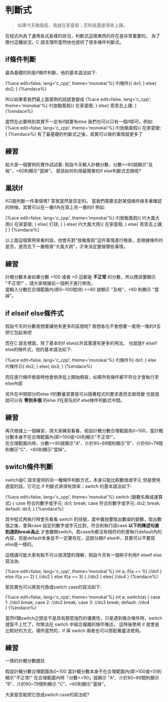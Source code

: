 # 判斷式
>如果今天颱風假，我就在家耍廢；否則我還是得來上課。

在程式內為了運用各式各樣的狀況，判斷式這樣東西的存在是非常重要的。
為了應付這種狀況，C 語言理所當然地也提供了很多條件判斷式。

## if條件判斷
最為基礎的則是if條件判斷，他的基本語法如下:

{%ace edit=false, lang='c_cpp', theme='monokai'%}
	  if(條件){
        do1;
  	}
    else{
        do2;
    }
{%endace%}

所以如果拿我們最上面案例的話就會變成
{%ace edit=false, lang='c_cpp', theme='monokai'%}
    if(放颱風假){
        在家耍廢;
	  }
    else{
        乖乖去上課;
    }
{%endace%}

當然在必要時刻其實不一定有if就要有else
我們也可以只有一個if即可，例如:
{%ace edit=false, lang='c_cpp', theme='monokai'%}
    if(放颱風假){
        在家耍廢;
    }
{%endace%}
有了最基礎的判斷式之後，其實可以做的事情就更多了

## 練習
給大家一個實例的實作試試看:
假設今天輸入計概分數，分數>=60就顯示"及格"，<60則顯示"當掉"。
那該如何利用最簡單的if else判斷式去做呢?

## 巢狀if
if只能判斷一件事情嗎? 答案當然是否定的。
當我們需要去對某個條件做多重確認的時候，其實可以在一層if內在寫上另一層的if
例如:

{%ace edit=false, lang='c_cpp', theme='monokai'%}
    if(放颱風假){
		    if(大風大雨){
			      在家耍廢;
		    }
				else{
				  	打球;
				}
	  }
    else{
    	  if(大風大雨){
			      在家耍廢;
		    }
		    else{
			      乖乖去上課;
		    }
    }
{%endace%}

以上面這個案例來看的話，他會先對"放颱風假"這件事情進行檢查，並根據條件的是否，進而去下一層檢查"大風大雨"，才來決定要做哪些事情。

## 練習
計概分數本身如果分數 >100 或者 <0 這都是 **不正常** 的分數，所以應該要顯示 "不正常!" ，請大家根據前一個例子進行修改。  
當輸入分數在合理範圍內(即0~100間)則 >=60 就顯示 "及格"，<60 則顯示 "當掉"。

## if elseif else條件式
假設今天的分數我想要讓他有更多的區間呢?
我想各位不會想要一直用一堆的if去把它包起來吧

而在C 語言裡面，除了基本的if else以外其實還有更多的用法。
也就是if elseif else的條件式，他的基本語法如下:

{%ace edit=false, lang='c_cpp', theme='monokai'%}
    if(條件1){
        do1;
	  }
	  else if(條件2){
		    do2;
	  }
    else{
        do3;
    }
{%endace%}

而在進行條件檢查時他會依序從上開始檢查，如果所有條件都不符合才會執行至else內部

另外在中間部分的else if的數量其實是可以隨著程式的要求進而去做改變
也就是說可以有 **零到多個** 的else if在原先的if else條件判斷式中間。

## 練習
再次根據上一個練習，請大家練習看看，假設計概分數合理範圍為0~100，當計概分數本身不在合理範圍內(即>100或<0)則顯示"不正常!"。  
在合理範圍內時，分數>=90就顯示"A"、介於80~89間則顯示"B"、介於60~79間則顯示"C"、<60則顯示"當掉"。  

## switch條件判斷
switch是C 語言提供的另一種條件判斷方式，本身只能比較數值或字元
但是使用適當的話，它可比 if 判斷式來得有效率；switch 的基本語法如下:

{%ace edit=false, lang='c_cpp', theme='monokai'%}
	switch (變數名稱或運算式) {
    case 符合的數字或字元:
        do1;
        break;
    case 符合的數字或字元:
        do2;
        break;
    default:
        do3;
	}
{%endace%}

其中程式再執行時會先看看 switch 的括號，當中置放要取出數值的變數，取出數值之後，會與case 設定的數字或字元比對，符合則執行該case **以下的陳述句直到遇到break為止** 才會離開switch，若case內都沒有相符的則會執行default內的內容，但是default本身並不一定要存在，這部分跟if else中，其實可以不要寫else是一樣的。


這樣講可能大家有點不可以很清楚的理解，假設今天有一個例子利用if elseif else寫法為:

{%ace edit=false, lang='c_cpp', theme='monokai'%}
	int a;
	if(a == 1){
		//do1
	}
	else if(a == 2) {
	    //do2
	}
	else if(a == 3) {
	    //do3
	}
	else{
		//do4
	}
{%endace%}

那其實也可以將其代換成switch case的寫法如下:

{%ace edit=false, lang='c_cpp', theme='monokai'%}
	int a;
	switch(a) {
    case 1:
        //do1
        break;
    case 2:
        //do2
        break;
    case 3:
        //do3
        break;
    default:
        //do4    
	}
{%endace%}

當然if跟switch之間並不是具有那麼強烈的優異性，只是遇到複合條件時，switch 就幫不上忙了，你無法在 switch 中組合複雜的條件陳述。
這時後使用 if 就會是比較好的方式，理所當然的，if 與 switch 兩者也可以搭配著靈活使用。

## 練習
一樣的計概分數題目

假設計概分數合理範圍為0~100
當計概分數本身不在合理範圍內(即>100或<0)則顯示"不正常!"
在合理範圍內時「分數>=90」就顯示 "A"、介於80~89間則顯示 "B"、介於60~79間則顯示 "C"、<60則顯示"當掉"。

大家是否能把它改成switch case的寫法呢?
